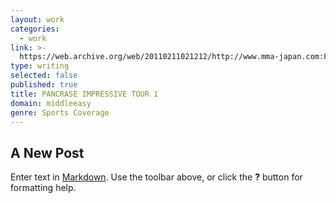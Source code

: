 ```yaml
---
layout: work
categories:
  - work
link: >-
  https://web.archive.org/web/20110211021212/http://www.mma-japan.com:80/index.php?option=com_content&view=article&id=368:pancrase-impressive-tour-1&catid=53:pancrase&Itemid=99
type: writing
selected: false
published: true
title: PANCRASE IMPRESSIVE TOUR 1
domain: middleeasy
genre: Sports Coverage
---
```

## A New Post

Enter text in [Markdown](http://daringfireball.net/projects/markdown/). Use the toolbar above, or click the **?** button for formatting help.
